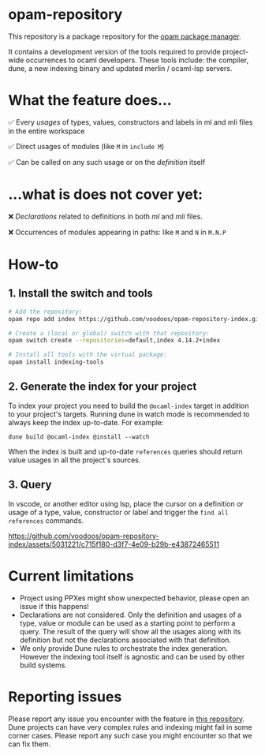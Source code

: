 # opam-repository

This repository is a package repository for the [opam package
manager](https://opam.ocaml.org).

It contains a development version of the tools required to provide project-wide
occurrences to ocaml developers. These tools include: the compiler, dune, a new
indexing binary and updated merlin / ocaml-lsp servers.

# What the feature does...

✅ Every *usages* of types, values, constructors and labels in ml and mli files in the entire workspace

✅ Direct usages of modules (like `M` in `include M`)

✅ Can be called on any such usage or on the *definition* itself

# ...what is does not cover yet:

❌ *Declarations* related to definitions in both *ml* and *mli* files.

❌ Occurrences of modules appearing in paths: like `M` and `N` in `M.N.P`

# How-to

## 1. Install the switch and tools

```sh
# Add the repository:
opam repo add index https://github.com/voodoos/opam-repository-index.git

# Create a (local or global) switch with that repository:
opam switch create --repositories=default,index 4.14.2+index

# Install all tools with the virtual package:
opam install indexing-tools
```

## 2. Generate the index for your project

To index your project you need to build the `@ocaml-index` target in addition to
your project's targets. Running dune in watch mode is recommended to always keep
the index up-to-date. For example:

```
dune build @ocaml-index @install --watch
```

When the index is built and up-to-date `references` queries should return value
usages in all the project's sources.

## 3. Query

In vscode, or another editor using lsp, place the cursor on a definition or usage of a type, value, constructor or label and trigger the `find all references` commands.

https://github.com/voodoos/opam-repository-index/assets/5031221/c715f180-d3f7-4e09-b29b-e43872465511


# Current limitations

- Project using PPXes might show unexpected behavior, please open an issue if this happens!
- Declarations are not considered. Only the definition and usages of a type,
  value or module can be used as a starting point to perform a query. The result
  of the query will show all the usages along with its definition but not the
  declarations associated with that definition.
- We only provide Dune rules to orchestrate the index generation. However the
  indexing tool itself is agnostic and can be used by other build systems.

# Reporting issues
Please report any issue you encounter with the feature in [this
repository](https://github.com/voodoos/opam-repository-index). Dune projects can
have very complex rules  and indexing might fail in some corner cases. Please
report any such case you might encounter so that we can fix them.
